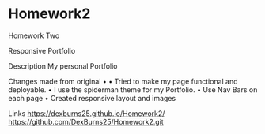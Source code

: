 # Homework2
Homework Two


Responsive Portfolio


Description
My personal Portfolio 


Changes made from original
•	•	Tried to make my page functional and deployable. 
•	I use the spiderman theme for my Portfolio.
•	Use Nav Bars on each page
•	Created responsive layout and images


	
Links
https://dexburns25.github.io/Homework2/
https://github.com/DexBurns25/Homework2.git

